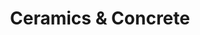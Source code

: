 ---
title: Ceramics & Concrete
slug: ceramics-concrete
taxonomy:
	tag: industry
content:
    items:
        '@taxonomy.industry': ceramics-concrete
    order:
        by: date
        dir: desc
---